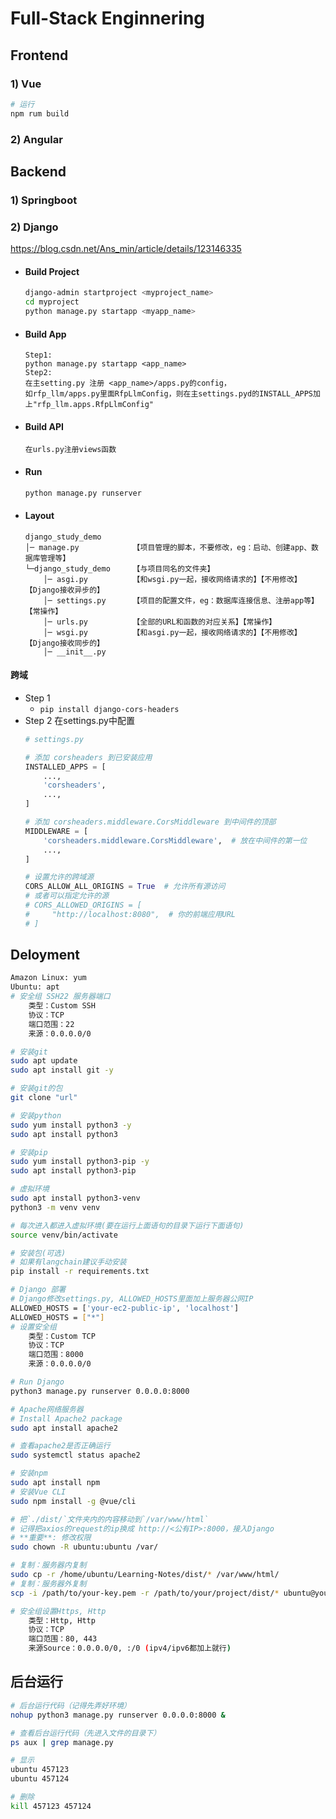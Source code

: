 # Full-Stack Enginnering
## Frontend

### 1) Vue
```bash
# 运行
npm rum build

```

### 2) Angular

## Backend

### 1) Springboot

### 2) Django
https://blog.csdn.net/Ans_min/article/details/123146335

- #### **Build Project**
    ```bash
    django-admin startproject <myproject_name>
    cd myproject
    python manage.py startapp <myapp_name>
    ```
- #### **Build App**
    ```
    Step1:
    python manage.py startapp <app_name>
    Step2:
    在主setting.py 注册 <app_name>/apps.py的config，
    如rfp_llm/apps.py里面RfpLlmConfig，则在主settings.pyd的INSTALL_APPS加上"rfp_llm.apps.RfpLlmConfig"
    ```

- #### **Build API**
    ```
    在urls.py注册views函数
    ```

- #### **Run**
    ```bash
    python manage.py runserver
    ```

- #### **Layout**
    ```
    django_study_demo
    │─ manage.py			【项目管理的脚本，不要修改，eg：启动、创建app、数据库管理等】
    └─django_study_demo		【与项目同名的文件夹】
        │─ asgi.py			【和wsgi.py一起，接收网络请求的】【不用修改】【Django接收异步的】
        │─ settings.py		【项目的配置文件，eg：数据库连接信息、注册app等】【常操作】
        │─ urls.py			【全部的URL和函数的对应关系】【常操作】
        │─ wsgi.py			【和asgi.py一起，接收网络请求的】【不用修改】【Django接收同步的】
        │─ __init__.py
    ```

#### 跨域
- Step 1 
    - `pip install django-cors-headers`
- Step 2 在settings.py中配置
    ```python
    # settings.py

    # 添加 corsheaders 到已安装应用
    INSTALLED_APPS = [
        ...,
        'corsheaders',
        ...,
    ]

    # 添加 corsheaders.middleware.CorsMiddleware 到中间件的顶部
    MIDDLEWARE = [
        'corsheaders.middleware.CorsMiddleware',  # 放在中间件的第一位
        ...,
    ]

    # 设置允许的跨域源
    CORS_ALLOW_ALL_ORIGINS = True  # 允许所有源访问
    # 或者可以指定允许的源
    # CORS_ALLOWED_ORIGINS = [
    #     "http://localhost:8080",  # 你的前端应用URL
    # ]
    ```

## Deloyment 
```bash
Amazon Linux: yum
Ubuntu: apt
# 安全组 SSH22 服务器端口
    类型：Custom SSH
    协议：TCP
    端口范围：22
    来源：0.0.0.0/0

# 安装git
sudo apt update
sudo apt install git -y

# 安装git的包
git clone "url"

# 安装python
sudo yum install python3 -y
sudo apt install python3

# 安装pip
sudo yum install python3-pip -y
sudo apt install python3-pip

# 虚拟环境
sudo apt install python3-venv
python3 -m venv venv

# 每次进入都进入虚拟环境(要在运行上面语句的目录下运行下面语句)
source venv/bin/activate

# 安装包(可选)
# 如果有langchain建议手动安装
pip install -r requirements.txt

# Django 部署
# Django修改settings.py, ALLOWED_HOSTS里面加上服务器公网IP
ALLOWED_HOSTS = ['your-ec2-public-ip', 'localhost']
ALLOWED_HOSTS = ["*"]
# 设置安全组
    类型：Custom TCP
    协议：TCP
    端口范围：8000
    来源：0.0.0.0/0

# Run Django
python3 manage.py runserver 0.0.0.0:8000

# Apache网络服务器
# Install Apache2 package
sudo apt install apache2

# 查看apache2是否正确运行
sudo systemctl status apache2

# 安装npm 
sudo apt install npm
# 安装Vue CLI
sudo npm install -g @vue/cli

# 把`./dist/`文件夹内的内容移动到`/var/www/html`
# 记得把axios的request的ip换成 http://<公有IP>:8000，接入Django
# **重要**: 修改权限
sudo chown -R ubuntu:ubuntu /var/

# 复制：服务器内复制
sudo cp -r /home/ubuntu/Learning-Notes/dist/* /var/www/html/
# 复制：服务器外复制
scp -i /path/to/your-key.pem -r /path/to/your/project/dist/* ubuntu@your-ec2-ip:/var/www/html/

# 安全组设置Https, Http
    类型：Http, Http
    协议：TCP
    端口范围：80, 443
    来源Source：0.0.0.0/0, :/0 (ipv4/ipv6都加上就行)
```

## 后台运行
```bash
# 后台运行代码（记得先弄好环境）
nohup python3 manage.py runserver 0.0.0.0:8000 &

# 查看后台运行代码（先进入文件的目录下）
ps aux | grep manage.py

# 显示
ubuntu 457123
ubuntu 457124

# 删除
kill 457123 457124
```
